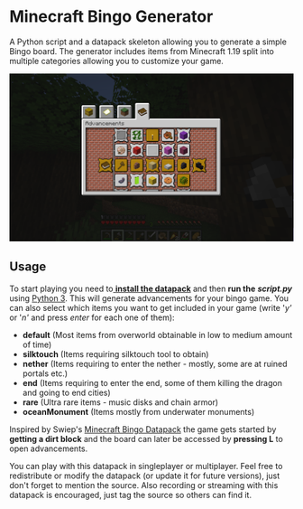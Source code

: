 # Minecraft Bingo Generator
A Python script and a datapack skeleton allowing you to generate a simple Bingo board. The generator includes items from Minecraft 1.19 split into multiple categories allowing you to customize your game.

![screenshot](screenshot.png)

## Usage
To start playing you need to[ **install the datapack**](https://www.planetminecraft.com/blog/how-to-download-and-install-minecraft-data-packs/) and then **run the** ***script.py*** using [Python 3](https://www.python.org/downloads/). This will generate advancements for your bingo game. You can also select which items you want to get included in your game (write '*y'* or '*n'* and press *enter* for each one of them):

* **default** (Most items from overworld obtainable in low to medium amount of time)
* **silktouch** (Items requiring silktouch tool to obtain)
* **nether** (Items requiring to enter the nether - mostly, some are at ruined portals etc.)
* **end** (Items requiring to enter the end, some of them killing the dragon and going to end cities)
* **rare** (Ultra rare items - music disks and chain armor)
* **oceanMonument** (Items mostly from underwater monuments)

Inspired by Swiep's [Minecraft Bingo Datapack](https://www.reddit.com/r/Minecraft/comments/f7iwat/hi_we_made_a_minecraft_bingo_datapack_for_115/) the game gets started by **getting a dirt block** and the board can later be accessed by **pressing L** to open advancements.

You can play with this datapack in singleplayer or multiplayer. Feel free to redistribute or modify the datapack (or update it for future versions), just don't forget to mention the source. Also recording or streaming with this datapack is encouraged, just tag the source so others can find it.
